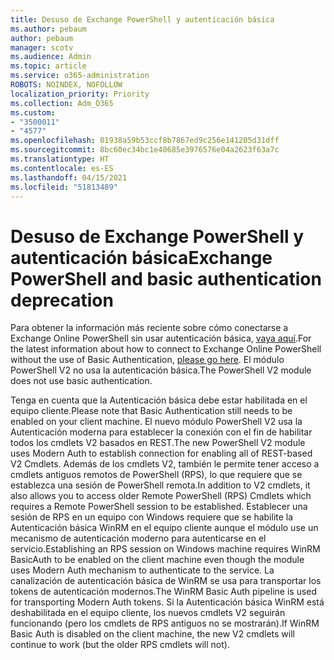 ```yaml
---
title: Desuso de Exchange PowerShell y autenticación básica
ms.author: pebaum
author: pebaum
manager: scotv
ms.audience: Admin
ms.topic: article
ms.service: o365-administration
ROBOTS: NOINDEX, NOFOLLOW
localization_priority: Priority
ms.collection: Adm_O365
ms.custom:
- "3500011"
- "4577"
ms.openlocfilehash: 01938a59b53ccf8b7867ed9c256e141205d31dff
ms.sourcegitcommit: 8bc60ec34bc1e40685e3976576e04a2623f63a7c
ms.translationtype: HT
ms.contentlocale: es-ES
ms.lasthandoff: 04/15/2021
ms.locfileid: "51813489"
---
```

# <a name="exchange-powershell-and-basic-authentication-deprecation"></a><span data-ttu-id="48330-102">Desuso de Exchange PowerShell y autenticación básica</span><span class="sxs-lookup"><span data-stu-id="48330-102">Exchange PowerShell and basic authentication deprecation</span></span>

<span data-ttu-id="48330-103">Para obtener la información más reciente sobre cómo conectarse a Exchange Online PowerShell sin usar autenticación básica, [vaya aquí](https://aka.ms/exops-docs).</span><span class="sxs-lookup"><span data-stu-id="48330-103">For the latest information about how to connect to Exchange Online PowerShell without the use of Basic Authentication, [please go here](https://aka.ms/exops-docs).</span></span> <span data-ttu-id="48330-104">El módulo PowerShell V2 no usa la autenticación básica.</span><span class="sxs-lookup"><span data-stu-id="48330-104">The PowerShell V2 module does not use basic authentication.</span></span>

<span data-ttu-id="48330-105">Tenga en cuenta que la Autenticación básica debe estar habilitada en el equipo cliente.</span><span class="sxs-lookup"><span data-stu-id="48330-105">Please note that Basic Authentication still needs to be enabled on your client machine.</span></span>
<span data-ttu-id="48330-106">El nuevo módulo PowerShell V2 usa la Autenticación moderna para establecer la conexión con el fin de habilitar todos los cmdlets V2 basados en REST.</span><span class="sxs-lookup"><span data-stu-id="48330-106">The new PowerShell V2 module uses Modern Auth to establish connection for enabling all of REST-based V2 Cmdlets.</span></span> <span data-ttu-id="48330-107">Además de los cmdlets V2, también le permite tener acceso a cmdlets antiguos remotos de PowerShell (RPS), lo que requiere que se establezca una sesión de PowerShell remota.</span><span class="sxs-lookup"><span data-stu-id="48330-107">In addition to V2 cmdlets, it also allows you to access older Remote PowerShell (RPS) Cmdlets which requires a Remote PowerShell session to be established.</span></span> <span data-ttu-id="48330-108">Establecer una sesión de RPS en un equipo con Windows requiere que se habilite la Autenticación básica WinRM en el equipo cliente aunque el módulo use un mecanismo de autenticación moderno para autenticarse en el servicio.</span><span class="sxs-lookup"><span data-stu-id="48330-108">Establishing an RPS session on Windows machine requires WinRM BasicAuth to be enabled on the client machine even though the module uses Modern Auth mechanism to authenticate to the service.</span></span> <span data-ttu-id="48330-109">La canalización de autenticación básica de WinRM se usa para transportar los tokens de autenticación modernos.</span><span class="sxs-lookup"><span data-stu-id="48330-109">The WinRM Basic Auth pipeline is used for transporting Modern Auth tokens.</span></span> <span data-ttu-id="48330-110">Si la Autenticación básica WinRM está deshabilitada en el equipo cliente, los nuevos cmdlets V2 seguirán funcionando (pero los cmdlets de RPS antiguos no se mostrarán).</span><span class="sxs-lookup"><span data-stu-id="48330-110">If WinRM Basic Auth is disabled on the client machine, the new V2 cmdlets will continue to work (but the older RPS cmdlets will not).</span></span>
